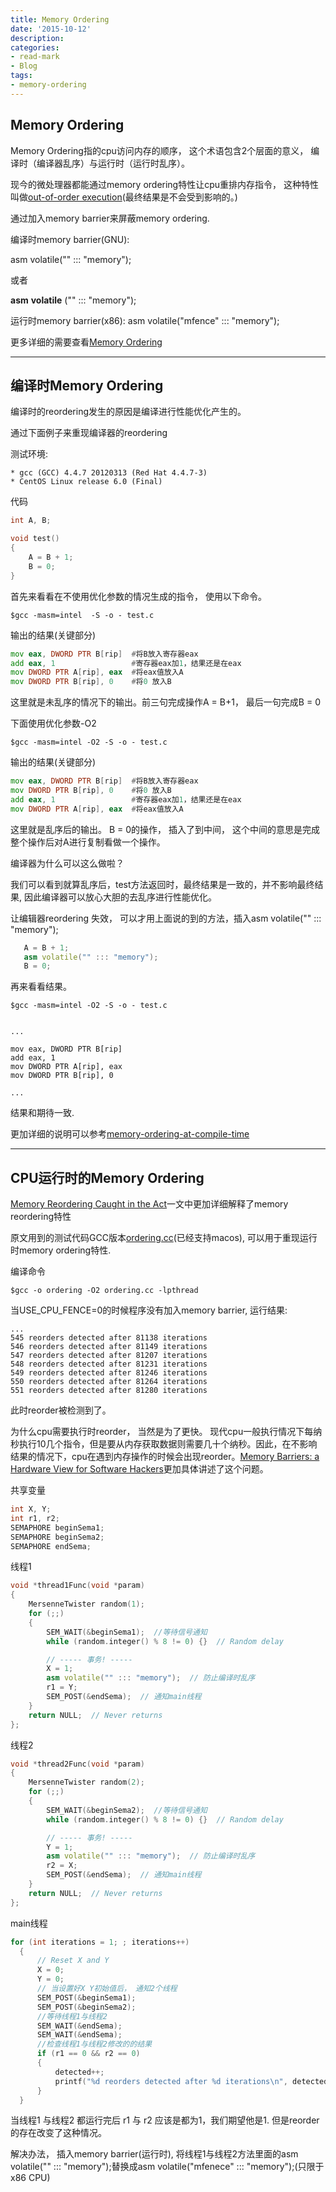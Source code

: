 ```yaml
---
title: Memory Ordering
date: '2015-10-12'
description:
categories:
- read-mark
- Blog
tags:
- memory-ordering
---
```



Memory Ordering
------------------------

Memory Ordering指的cpu访问内存的顺序， 这个术语包含2个层面的意义， 编译时（编译器乱序）与运行时（运行时乱序）。

现今的微处理器都能通过memory ordering特性让cpu重排内存指令， 这种特性叫做[out-of-order execution](https://en.wikipedia.org/wiki/Out-of-order_execution)(最终结果是不会受到影响的。)

通过加入memory barrier来屏蔽memory ordering.

编译时memory barrier(GNU):

asm volatile("" ::: "memory");

或者

__asm__ __volatile__ ("" ::: "memory");

运行时memory barrier(x86):
asm volatile("mfence" ::: "memory");

更多详细的需要查看[Memory Ordering](https://en.wikipedia.org/wiki/Memory_ordering)

------------------------------------------------


编译时Memory Ordering
------------------------

编译时的reordering发生的原因是编译进行性能优化产生的。

通过下面例子来重现编译器的reordering

测试环境:
	
	* gcc (GCC) 4.4.7 20120313 (Red Hat 4.4.7-3)
	* CentOS Linux release 6.0 (Final)

代码

```cpp
int A, B;

void test()
{
    A = B + 1;
    B = 0;
}
```

首先来看看在不使用优化参数的情况生成的指令， 使用以下命令。

```shell
$gcc -masm=intel  -S -o - test.c
```

输出的结果(关键部分)

```asm
mov	eax, DWORD PTR B[rip]  #将B放入寄存器eax
add	eax, 1                 #寄存器eax加1，结果还是在eax
mov	DWORD PTR A[rip], eax  #将eax值放入A
mov	DWORD PTR B[rip], 0    #将0 放入B
```

这里就是未乱序的情况下的输出。前三句完成操作A = B+1， 最后一句完成B = 0


下面使用优化参数-O2

```shell
$gcc -masm=intel -O2 -S -o - test.c
```

输出的结果(关键部分)


```asm
mov	eax, DWORD PTR B[rip]  #将B放入寄存器eax
mov	DWORD PTR B[rip], 0    #将0 放入B
add	eax, 1                 #寄存器eax加1，结果还是在eax	
mov	DWORD PTR A[rip], eax  #将eax值放入A
```


这里就是乱序后的输出。 
B = 0的操作， 插入了到中间， 这个中间的意思是完成整个操作后对A进行复制看做一个操作。

编译器为什么可以这么做啦？

我们可以看到就算乱序后，test方法返回时，最终结果是一致的，并不影响最终结果, 因此编译器可以放心大胆的去乱序进行性能优化。


让编辑器reordering 失效， 可以才用上面说的到的方法，插入asm volatile("" ::: "memory");

```cpp
   A = B + 1;
   asm volatile("" ::: "memory");
   B = 0;
```

再来看看结果。

```shell
$gcc -masm=intel -O2 -S -o - test.c


...

mov	eax, DWORD PTR B[rip]
add	eax, 1
mov	DWORD PTR A[rip], eax
mov	DWORD PTR B[rip], 0

...
```

结果和期待一致.

更加详细的说明可以参考[memory-ordering-at-compile-time](http://preshing.com/20120625/memory-ordering-at-compile-time/)

------------------------------------------------

CPU运行时的Memory Ordering
------------------------

[Memory Reordering Caught in the Act](http://preshing.com/20120515/memory-reordering-caught-in-the-act)一文中更加详细解释了memory reordering特性

原文用到的测试代码GCC版本[ordering.cc](https://gist.github.com/Joinhack/2362552462f71d6d79ad)(已经支持macos), 可以用于重现运行时memory ordering特性.

编译命令

```shell
$gcc -o ordering -O2 ordering.cc -lpthread
```

当USE_CPU_FENCE=0的时候程序没有加入memory barrier, 运行结果:

```
...
545 reorders detected after 81138 iterations
546 reorders detected after 81149 iterations
547 reorders detected after 81207 iterations
548 reorders detected after 81231 iterations
549 reorders detected after 81246 iterations
550 reorders detected after 81264 iterations
551 reorders detected after 81280 iterations
```

此时reorder被检测到了。

为什么cpu需要执行时reorder， 当然是为了更快。 现代cpu一般执行情况下每纳秒执行10几个指令，但是要从内存获取数据则需要几十个纳秒。因此，在不影响结果的情况下，cpu在遇到内存操作的时候会出现reorder。[Memory Barriers: a Hardware View for Software Hackers](http://www.rdrop.com/users/paulmck/scalability/paper/whymb.2010.06.07c.pdf)更加具体讲述了这个问题。

共享变量

```cpp
int X, Y;
int r1, r2;
SEMAPHORE beginSema1;
SEMAPHORE beginSema2;
SEMAPHORE endSema;
```

线程1

```cpp
void *thread1Func(void *param)
{
    MersenneTwister random(1);
    for (;;)
    {
        SEM_WAIT(&beginSema1);  //等待信号通知
        while (random.integer() % 8 != 0) {}  // Random delay

        // ----- 事务! -----
        X = 1;
        asm volatile("" ::: "memory");  // 防止编译时乱序
        r1 = Y;
        SEM_POST(&endSema);  // 通知main线程
    }
    return NULL;  // Never returns
};
```

线程2

```cpp
void *thread2Func(void *param)
{
    MersenneTwister random(2);
    for (;;)
    {
        SEM_WAIT(&beginSema2);  //等待信号通知
        while (random.integer() % 8 != 0) {}  // Random delay

        // ----- 事务! -----
        Y = 1;
        asm volatile("" ::: "memory");  // 防止编译时乱序
        r2 = X;
        SEM_POST(&endSema);  // 通知main线程
    }
    return NULL;  // Never returns
};
```

main线程

```cpp
for (int iterations = 1; ; iterations++)
  {
      // Reset X and Y
      X = 0;
      Y = 0;
      // 当设置好X Y初始值后， 通知2个线程
      SEM_POST(&beginSema1);
      SEM_POST(&beginSema2);
      //等待线程1与线程2
      SEM_WAIT(&endSema);
      SEM_WAIT(&endSema);
      //检查线程1与线程2修改的的结果
      if (r1 == 0 && r2 == 0)
      {
          detected++;
          printf("%d reorders detected after %d iterations\n", detected, iterations);
      }
  }
```
当线程1 与线程2 都运行完后 r1 与 r2 应该是都为1，我们期望他是1. 但是reorder的存在改变了这种情况。

解决办法， 插入memory barrier(运行时), 将线程1与线程2方法里面的asm volatile("" ::: "memory");替换成asm volatile("mfenece" ::: "memory");(只限于x86 CPU)










